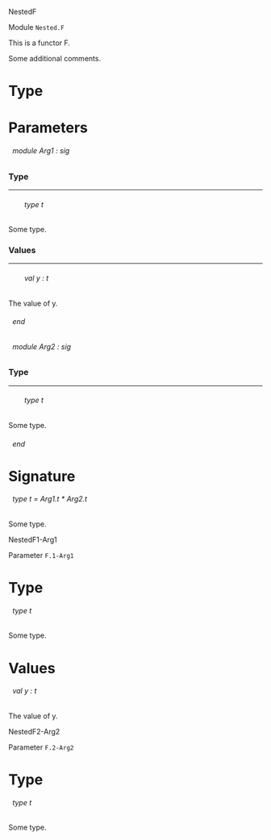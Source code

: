 NestedF

 Module  `` Nested.F `` 


This is a functor F.



Some additional comments.


# Type



# Parameters


<a id="argument-1-Arg1"></a>
###### &nbsp; module Arg1 : sig


### Type
---


<a id="type-t"></a>
###### &nbsp; &nbsp; &nbsp; &nbsp; type t

Some type.





### Values
---


<a id="val-y"></a>
###### &nbsp; &nbsp; &nbsp; &nbsp; val y : t

The value of y.




 ###### &nbsp; end



<a id="argument-2-Arg2"></a>
###### &nbsp; module Arg2 : sig


### Type
---


<a id="type-t"></a>
###### &nbsp; &nbsp; &nbsp; &nbsp; type t

Some type.




 ###### &nbsp; end




# Signature


<a id="type-t"></a>
###### &nbsp; type t = Arg1.t * Arg2.t

Some type.



NestedF1-Arg1

 Parameter  `` F.1-Arg1 `` 

# Type


<a id="type-t"></a>
###### &nbsp; type t

Some type.





# Values


<a id="val-y"></a>
###### &nbsp; val y : t

The value of y.



NestedF2-Arg2

 Parameter  `` F.2-Arg2 `` 

# Type


<a id="type-t"></a>
###### &nbsp; type t

Some type.


